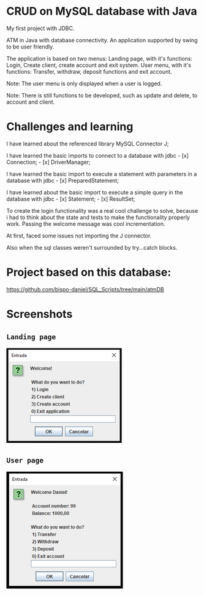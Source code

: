 # CRUD on MySQL database with Java
My first project with JDBC.

ATM in Java with database connectivity. An application supported by swing to be user friendly.

The application is based on two menus:
    Landing page, with it's functions: Login, Create client, create account and exit system.
    User menu, with it's functions: Transfer, withdraw, deposit functions and exit account.

Note: The user menu is only displayed when a user is logged.

Note: There is still functions to be developed, such as update and delete, to account and client.

# Challenges and learning
I have learned about the referenced library MySQL Connector J;

I have learned the basic imports to connect to a database with jdbc
    - [x] Connection;
    - [x] DriverManager;

I have learned the basic import to execute a statement with parameters in a database with jdbc
    - [x] PreparedStatement;
    
I have learned about the basic import to execute a simple query in the database with jdbc
    - [x] Statement;
    - [x] ResultSet;

To create the login functionality was a real cool challenge to solve, because i had to think about the state and tests to make the functionality properly work. Passing the welcome message was cool incrementation.

At first, faced some issues not importing the J connector.

Also when the sql classes weren't surrounded by try...catch blocks.

# Project based on this database:
https://github.com/bispo-daniel/SQL_Scripts/tree/main/atmDB

# Screenshots
## `Landing page`
![all-text](https://github.com/bispo-daniel/CRUD_JavaATM/blob/main/LandingPageScreenshot.png)

## `User page`
![all-text](https://github.com/bispo-daniel/CRUD_JavaATM/blob/main/UserPageScreenshot.png)